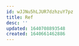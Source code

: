 ```yaml
---
id: wJJNu5hLJUR7dzhzuY7pz
title: Ref
desc: ''
updated: 1640708893548
created: 1640661462886
---
```


